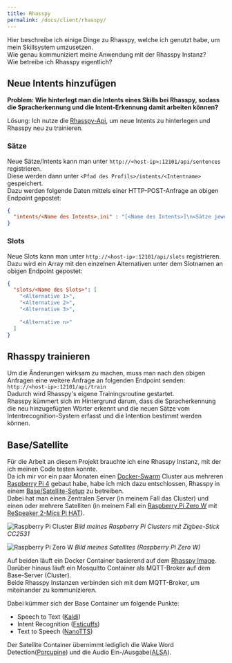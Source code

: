 ```yaml
---
title: Rhasspy
permalink: /docs/client/rhasspy/
---
```


Hier beschreibe ich einige Dinge zu Rhasspy, welche ich genutzt habe, um mein Skillsystem umzusetzen.   
Wie genau kommuniziert meine Anwendung mit der Rhasspy Instanz?  
Wie betreibe ich Rhasspy eigentlich?  

## Neue Intents hinzufügen
**Problem: Wie hinterlegt man die Intents eines Skills bei Rhasspy, sodass die Spracherkennung und die Intent-Erkennung damit arbeiten können?**

Lösung: Ich nutze die [Rhasspy-Api](https://rhasspy.readthedocs.io/en/latest/reference/#http-api), um neue Intents zu hinterlegen und Rhasspy neu zu trainieren.
### Sätze
Neue Sätze/Intents kann man unter ``http://<host-ip>:12101/api/sentences`` registrieren.  
Diese werden dann unter ``<Pfad des Profils>/intents/<Intentname>`` gespeichert.  
Dazu werden folgende Daten mittels einer HTTP-POST-Anfrage an obigen Endpoint gepostet:
````json
{
  "intents/<Name des Intents>.ini" : "[<Name des Intents>]\n<Sätze jeweils mit '\n' separiert>"
}
````

### Slots
Neue Slots kann man unter ``http://<host-ip>:12101/api/slots`` registrieren.  
Dazu wird ein Array mit den einzelnen Alternativen unter dem Slotnamen an obigen Endpoint gepostet:
````json
{
  "slots/<Name des Slots>": [
    "<Alternative 1>", 
    "<Alternative 2>",
    "<Alternative 3>",
    
    "<Alternative n>"
  ]
}
````

## Rhasspy trainieren
Um die Änderungen wirksam zu machen, muss man nach den obigen Anfragen eine weitere Anfrage an folgenden Endpoint senden: ``http://<host-ip>:12101/api/train``  
Dadurch wird Rhasspy's eigene Trainingsroutine gestartet.  
Rhasspy kümmert sich im Hintergrund darum, dass die Spracherkennung die neu hinzugefügten Wörter erkennt und die neuen Sätze vom Intentrecognition-System erfasst und die Intention bestimmt werden können.  



## Base/Satellite
Für die Arbeit an diesem Projekt brauchte ich eine Rhasspy Instanz, mit der ich meinen Code testen konnte.  
Da ich mir vor ein paar Monaten einen [Docker-Swarm](https://docs.docker.com/engine/swarm/) Cluster aus mehreren [Raspberry Pi 4](https://www.raspberrypi.com/products/raspberry-pi-4-model-b/) gebaut habe, habe ich mich dazu entschlossen, Rhasspy in einem [Base/Satellite-Setup](https://rhasspy.readthedocs.io/en/latest/tutorials/#server-with-satellites) zu betreiben.  
Dabei hat man einen Zentralen Server (in meinem Fall das Cluster) und einen oder mehrere Satelliten (in meinem Fall ein [Raspberry Pi Zero W](https://www.raspberrypi.com/products/raspberry-pi-zero-w/) mit [ReSpeaker 2-Mics Pi HAT](https://wiki.seeedstudio.com/ReSpeaker_2_Mics_Pi_HAT/)).  

![Raspberry Pi Cluster](./../../assets/img/Hardware/Cluster/clusteronly.jpg)
*Bild meines Raspberry Pi Clusters mit Zigbee-Stick CC2531*

![Raspberry Pi Zero W](./../../assets/img/Hardware/Satellite/satellite.jpg)
*Bild meines Satellites (Raspberry Pi Zero W)*

Auf beiden läuft ein Docker Container basierend auf dem [Rhasspy Image](https://rhasspy.readthedocs.io/en/latest/installation/#docker).  
Darüber hinaus läuft ein Mosquitto Container als MQTT-Broker auf dem Base-Server (Cluster).  
Beide Rhasspy Instanzen verbinden sich mit dem MQTT-Broker, um miteinander zu kommunizieren. 

Dabei kümmer sich der Base Container um folgende Punkte:  
- Speech to Text ([Kaldi](https://kaldi-asr.org/))
- Intent Recognition ([Fsticuffs](https://rhasspy.readthedocs.io/en/latest/intent-recognition/#fsticuffs))
- Text to Speech ([NanoTTS](https://github.com/gmn/nanotts))

Der Satellite Container übernimmt lediglich die Wake Word Detection([Porcupine](https://picovoice.ai/platform/porcupine/)) und die Audio Ein-/Ausgabe([ALSA](http://manpages.ubuntu.com/manpages/bionic/man1/aplay.1.html)).
